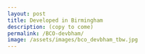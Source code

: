 ```yaml
---
layout: post
title: Developed in Birmingham
description: (copy to come)
permalink: /BCO-devbham/
image: /assets/images/bco_devbham_tbw.jpg
---
```


